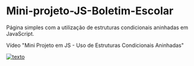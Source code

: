 # Mini-projeto-JS-Boletim-Escolar
 Página simples com a utilização de estruturas condicionais aninhadas em JavaScript.

Vídeo "Mini Projeto em JS - Uso de Estruturas Condicionais Aninhadas"

[![texto](https://github.com/allesantos/Mini-projetos-JS/blob/main/boletim.png)](https://www.youtube.com/watch?v=K1_E-qF2N_I&t=186s "texto")
